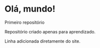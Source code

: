 # Olá, mundo!
 Primeiro repositório

 Repositório criado apenas para aprendizado.

Linha adicionada diretamente do site.
